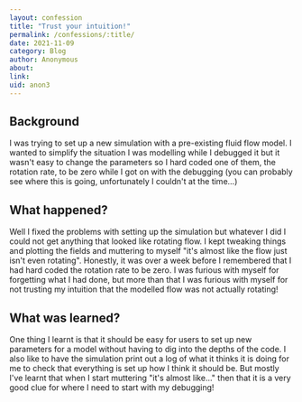 ```yaml
---
layout: confession
title: "Trust your intuition!"
permalink: /confessions/:title/
date: 2021-11-09
category: Blog
author: Anonymous
about:
link:
uid: anon3
---
```

## Background

I was trying to set up a new simulation with a pre-existing fluid flow model. I wanted to simplify the situation I was modelling while I debugged it but it wasn't easy to change the parameters so I hard coded one of them, the rotation rate, to be zero while I got on with the debugging (you can probably see where this is going, unfortunately I couldn't at the time...)

## What happened?

Well I fixed the problems with setting up the simulation but whatever I did I could not get anything that looked like rotating flow. I kept tweaking things and plotting the fields and muttering to myself "it's almost like the flow just isn't even rotating". Honestly, it was over a week before I remembered that I had hard coded the rotation rate to be zero. I was furious with myself for forgetting what I had done, but more than that I was furious with myself for not trusting my intuition that the modelled flow was not actually rotating!

## What was learned?

One thing I learnt is that it should be easy for users to set up new parameters for a model without having to dig into the depths of the code. I also like to have the simulation print out a log of what it thinks it is doing for me to check that everything is set up how I think it should be. But mostly I've learnt that when I start muttering "it's almost like..." then that it is a very good clue for where I need to start with my debugging!
